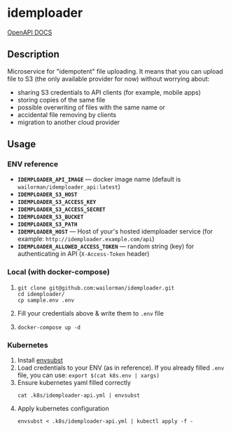 # idemploader

[OpenAPI DOCS](https://idemploader.wailorman.ru/docs/api/v1/)

## Description

Microservice for "idempotent" file uploading. It means that you can upload file to S3 (the only available provider for now)
without worrying about:

* sharing S3 credentials to API clients (for example, mobile apps)
* storing copies of the same file
* possible overwriting of files with the same name or 
* accidental file removing by clients
* migration to another cloud provider

## Usage

### ENV reference
* **`IDEMPLOADER_API_IMAGE`** — docker image name (default is `wailorman/idemploader_api:latest`)
* **`IDEMPLOADER_S3_HOST`**
* **`IDEMPLOADER_S3_ACCESS_KEY`**
* **`IDEMPLOADER_S3_ACCESS_SECRET`**
* **`IDEMPLOADER_S3_BUCKET`**
* **`IDEMPLOADER_S3_PATH`**
* **`IDEMPLOADER_HOST`** — Host of your's hosted idemploader service (for example: `http://idemploader.example.com/api`)
* **`IDEMPLOADER_ALLOWED_ACCESS_TOKEN`** — random string (key) for authenticating in API (`X-Access-Token` header)

### Local (with docker-compose)

1. ```
   git clone git@github.com:wailorman/idemploader.git
   cd idemploader/
   cp sample.env .env
   ```
2. Fill your credentials above & write them to `.env` file
4. ```
   docker-compose up -d
   ```
   
### Kubernetes

1. Install [envsubst](https://command-not-found.com/envsubst)
2. Load credentials to your ENV (as in reference). If you already filled `.env` file, you can use: `export $(cat k8s.env | xargs)`
3. Ensure kubernetes yaml filled correctly
   ```
   cat .k8s/idemploader-api.yml | envsubst
   ```
4. Apply kubernetes configuration
   ```
   envsubst < .k8s/idemploader-api.yml | kubectl apply -f -
   ```
